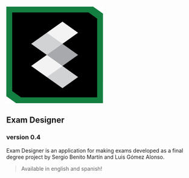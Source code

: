 ![exam-designer-logo](src/main/resources/images/exam_designer_256.png)
## Exam Designer
### version 0.4

Exam Designer is an application for making exams developed as a final degree project by Sergio Benito Martín and Luis Gómez Alonso.

> Available in english and spanish!


